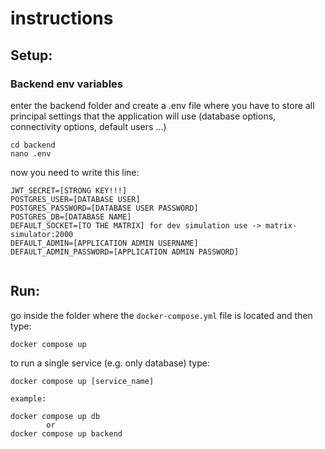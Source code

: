 # instructions

## Setup:


### Backend env variables
enter the backend folder and create a .env file where you have to store all principal settings that the application will use (database options, connectivity options, default users ...)

```
cd backend
nano .env
```

now you need to write this line:

```
JWT_SECRET=[STRONG KEY!!!]
POSTGRES_USER=[DATABASE USER]
POSTGRES_PASSWORD=[DATABASE USER PASSWORD] 
POSTGRES_DB=[DATABASE NAME]
DEFAULT_SOCKET=[TO THE MATRIX] for dev simulation use -> matrix-simulator:2000
DEFAULT_ADMIN=[APPLICATION ADMIN USERNAME]
DEFAULT_ADMIN_PASSWORD=[APPLICATION ADMIN PASSWORD]


```

## Run:

go inside the folder where the `docker-compose.yml` file is located and then type:

```
docker compose up
```

to run a single service (e.g. only database) type:

```
docker compose up [service_name]

example:

docker compose up db
        or
docker compose up backend
```
